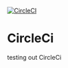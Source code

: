 [![CircleCI](https://circleci.com/gh/ericpak/CircleCi/tree/master.svg?style=svg)](https://circleci.com/gh/ericpak/CircleCi/tree/master)

# CircleCi
testing out CircleCi
